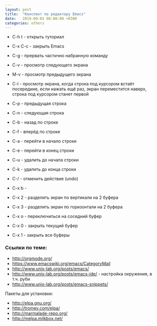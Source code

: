 ```yaml
---
layout: post
title:  "Конспект по редактору Emacs"
date:   2019-09-01 06:00:00 +0300
categories: others
---
```


- C-h t - открыть туториал
- C-x C-c - закрыть Emacs
- C-g - прервать частично набранную команду
- C-v - просмотр следующего экрана
- M-v - просмотр предыдущего экрана
- C-l - просмотр экрана, когда строка под курсором встаёт посередине, если нажать
ещё раз, экран переместится наверх, строка под курсором станет первой
- C-p - предыдущая строка
- C-n - следующая строка
- C-b - назад по строке
- C-f - вперёд по строке
- C-a - перейти в начало строки
- C-e - перейти в конец строки

- C-u - удалить до начала строки
- C-k - удалить до конца строки
- C-/ - отменить действие (undo)

- C-x b -
- C-x 2 - разделить экран по вертикали на 2 буфера
- C-x 3 - разделить экран по горизонтали на 2 буфера
- C-x o - переключиться на соседний буфер
- C-x 0 - закрыть текущий буфер
- C-x 1 - закрыть все буферы


### Ссылки по теме:

- http://orgmode.org/
- https://www.emacswiki.org/emacs/CategoryMail
- http://www.unix-lab.org/posts/emacs/
- http://www.unix-lab.org/posts/emacs-ide/ - настройка окружения, в т.ч. руби
- http://www.unix-lab.org/posts/emacs-snippets/

Пакеты для установки:

- http://elpa.gnu.org/
- http://tromey.com/elpa/
- http://marmalade-repo.org/
- http://melpa.milkbox.net/
